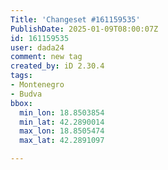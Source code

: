 ```yaml
---
Title: 'Changeset #161159535'
PublishDate: 2025-01-09T08:00:07Z
id: 161159535
user: dada24
comment: new tag
created_by: iD 2.30.4
tags:
- Montenegro
- Budva
bbox:
  min_lon: 18.8503854
  min_lat: 42.2890014
  max_lon: 18.8505474
  max_lat: 42.2891097

---
```

